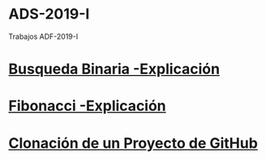 # ADS-2019-I
Trabajos ADF-2019-I

# [Busqueda Binaria -Explicación](https://github.com/rclaros/ADS-2019-I/blob/master/TAREA1.md)

# [Fibonacci -Explicación](https://github.com/rclaros/ADS-2019-I/blob/master/TAREA2.md)

# [Clonación de un Proyecto de GitHub](https://github.com/rclaros/ADS-2019-I/blob/master/TAREA3.md)
